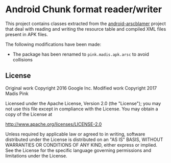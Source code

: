 Android Chunk format reader/writer
==================================

This project contains classes extracted from the
[android-arscblamer](https://github.com/google/android-arscblamer) project
that deal with reading and writing the resource table and compiled XML files
present in APK files.

The following modifications have been made:

* The package has been renamed to `pink.madis.apk.arsc` to avoid collisions

License
-------

Original work Copyright 2016 Google Inc.
Modified work Copyright 2017 Madis Pink

Licensed under the Apache License, Version 2.0 (the "License");
you may not use this file except in compliance with the License.
You may obtain a copy of the License at

   http://www.apache.org/licenses/LICENSE-2.0

Unless required by applicable law or agreed to in writing, software
distributed under the License is distributed on an "AS IS" BASIS,
WITHOUT WARRANTIES OR CONDITIONS OF ANY KIND, either express or implied.
See the License for the specific language governing permissions and
limitations under the License.
